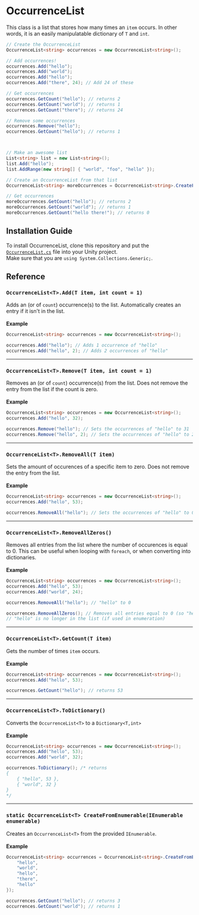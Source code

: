 # OccurrenceList
This class is a list that stores how many times an `item` occurs. In other words, it is an easily manipulatable dictionary of `T` and `int`.

```cs
// Create the OccurrenceList
OccurrenceList<string> occurrences = new OccurrenceList<string>();

// Add occurrences!
occurrences.Add("hello");
occurrences.Add("world");
occurrences.Add("hello");
occurrences.Add("there", 24); // Add 24 of these

// Get occurrences
occurrences.GetCount("hello"); // returns 2
occurrences.GetCount("world"); // returns 1
occurrences.GetCount("there"); // returns 24

// Remove some occurrences
occurrences.Remove("hello");
occurrences.GetCount("hello"); // returns 1



// Make an awesome list
List<string> list = new List<string>();
list.Add("hello");
list.AddRange(new string[] { "world", "foo", "hello" });

// Create an OccurrenceList from that list
OccurrenceList<string> moreOccurrences = OccurrenceList<string>.CreateFromEnumerable(list);

// Get occurrences
moreOccurrences.GetCount("hello"); // returns 2
moreOccurrences.GetCount("world"); // returns 1
moreOccurrences.GetCount("hello there!"); // returns 0

```

## Installation Guide
To install OccurrenceList, clone this repository and put the [`OccurrenceList.cs`](https://github.com/EliteAsian123/EliteAsians-Unity-Extensions/blob/master/OccurrenceList.cs) file into your Unity project.<br>
Make sure that you are `using System.Collections.Generic;`.

## Reference
### `OccurrenceList<T>.Add(T item, int count = 1)`
Adds an (or of `count`) occurrence(s) to the list. Automatically creates an entry if it isn't in the list.<br>
<br>
**Example**
```cs
OccurrenceList<string> occurrences = new OccurrenceList<string>();

occurrences.Add("hello"); // Adds 1 occurrence of "hello"
occurrences.Add("hello", 2); // Adds 2 occurrences of "hello"
```
<hr>

### `OccurrenceList<T>.Remove(T item, int count = 1)`
Removes an (or of `count`) occurrence(s) from the list. Does not remove the entry from the list if the count is zero.<br>
<br>
**Example**
```cs
OccurrenceList<string> occurrences = new OccurrenceList<string>();
occurrences.Add("hello", 32);

occurrences.Remove("hello"); // Sets the occurrences of "hello" to 31
occurrences.Remove("hello", 2); // Sets the occurrences of "hello" to 29
```
<hr>

### `OccurrenceList<T>.RemoveAll(T item)`
Sets the amount of occurences of a specific item to zero. Does not remove the entry from the list.<br>
<br>
**Example**
```cs
OccurrenceList<string> occurrences = new OccurrenceList<string>();
occurrences.Add("hello", 53);

occurrences.RemoveAll("hello"); // Sets the occurrences of "hello" to 0
```
<hr>

### `OccurrenceList<T>.RemoveAllZeros()`
Removes all entries from the list where the number of occurences is equal to 0. This can be useful when looping with `foreach`, or when converting into dictionaries.<br>
<br>
**Example**
```cs
OccurrenceList<string> occurrences = new OccurrenceList<string>();
occurrences.Add("hello", 53);
occurrences.Add("world", 24);

occurrences.RemoveAll("hello"); // "hello" to 0

occurrences.RemoveAllZeros(); // Removes all entries equal to 0 (so "hello")
// "hello" is no longer in the list (if used in enumeration)
```
<hr>

### `OccurrenceList<T>.GetCount(T item)`
Gets the number of times `item` occurs.<br>
<br>
**Example**
```cs
OccurrenceList<string> occurrences = new OccurrenceList<string>();
occurrences.Add("hello", 53);

occurrences.GetCount("hello"); // returns 53
```
<hr>

### `OccurrenceList<T>.ToDictionary()`
Converts the `OccurrenceList<T>` to a `Dictionary<T,int>`<br>
<br>
**Example**
```cs
OccurrenceList<string> occurrences = new OccurrenceList<string>();
occurrences.Add("hello", 53);
occurrences.Add("world", 32);

occurrences.ToDictionary(); /* returns
{
	{ "hello", 53 },
	{ "world", 32 }
}
*/
```
<hr>

### `static OccurrenceList<T> CreateFromEnumerable(IEnumerable enumerable)`
Creates an `OccurrenceList<T>` from the provided `IEnumerable`.<br>
<br>
**Example**
```cs
OccurrenceList<string> occurrences = OccurrenceList<string>.CreateFromEnumerable(new string[] { 
	"hello", 
	"world", 
	"hello", 
	"there", 
	"hello" 
});

occurrences.GetCount("hello"); // returns 3
occurrences.GetCount("world"); // returns 1
```

